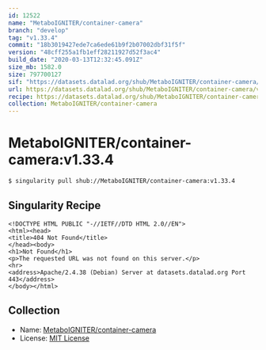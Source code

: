 ```yaml
---
id: 12522
name: "MetaboIGNITER/container-camera"
branch: "develop"
tag: "v1.33.4"
commit: "18b3019427ede7ca6ede61b9f2b07002dbf31f5f"
version: "48cff255a1fb1eff28211927d52f3ac4"
build_date: "2020-03-13T12:32:45.091Z"
size_mb: 1582.0
size: 797700127
sif: "https://datasets.datalad.org/shub/MetaboIGNITER/container-camera/v1.33.4/2020-03-13-18b30194-48cff255/48cff255a1fb1eff28211927d52f3ac4.sif"
url: https://datasets.datalad.org/shub/MetaboIGNITER/container-camera/v1.33.4/2020-03-13-18b30194-48cff255/
recipe: https://datasets.datalad.org/shub/MetaboIGNITER/container-camera/v1.33.4/2020-03-13-18b30194-48cff255/Singularity
collection: MetaboIGNITER/container-camera
---
```


# MetaboIGNITER/container-camera:v1.33.4

```bash
$ singularity pull shub://MetaboIGNITER/container-camera:v1.33.4
```

## Singularity Recipe

```singularity
<!DOCTYPE HTML PUBLIC "-//IETF//DTD HTML 2.0//EN">
<html><head>
<title>404 Not Found</title>
</head><body>
<h1>Not Found</h1>
<p>The requested URL was not found on this server.</p>
<hr>
<address>Apache/2.4.38 (Debian) Server at datasets.datalad.org Port 443</address>
</body></html>
```

## Collection

 - Name: [MetaboIGNITER/container-camera](https://github.com/MetaboIGNITER/container-camera)
 - License: [MIT License](https://api.github.com/licenses/mit)

